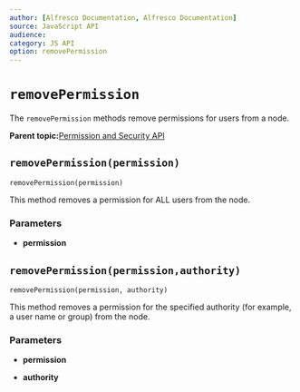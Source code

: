 ```yaml
---
author: [Alfresco Documentation, Alfresco Documentation]
source: JavaScript API
audience: 
category: JS API
option: removePermission
---
```


# `removePermission`

The `removePermission` methods remove permissions for users from a node.

**Parent topic:**[Permission and Security API](../references/API-JS-PermissionSecurity.md)

## `removePermission(permission)`

`removePermission(permission)`

This method removes a permission for ALL users from the node.

### Parameters

-   **permission**

## `removePermission(permission,authority)`

`removePermission(permission, authority)`

This method removes a permission for the specified authority \(for example, a user name or group\) from the node.

### Parameters

-   **permission**

-   **authority**

